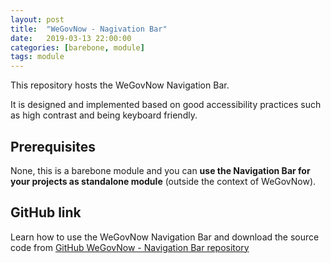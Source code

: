 ```yaml
---
layout: post
title:  "WeGovNow - Nagivation Bar"
date:   2019-03-13 22:00:00
categories: [barebone, module]
tags: module
---
```

This repository hosts the WeGovNow Navigation Bar. 

It is designed and implemented based on good accessibility practices such as high contrast and being keyboard friendly.

Prerequisites
----------------
None, this is a barebone module and you can **use the Navigation Bar for your projects as standalone module** (outside the context of WeGovNow).

GitHub link
----------------
Learn how to use the WeGovNow Navigation Bar and download the source code from [GitHub WeGovNow - Navigation Bar repository](https://github.com/Infalia/WeGovNow-NavigationBar)